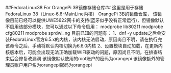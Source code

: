 ##FedoraLinux38 For OrangePi 3B镜像存储仓库##
这里是用于存储FedoraLinux 38（Linux-6.6-MainLine内核） OrangePi 3B的镜像仓库，
该镜像目前已经可以提供UWE5622网卡的支持(蓝牙似乎没有正常运行)，但镜像默认不启用该部分模块，您可以通过以下命令启用：
  modprobe lib80211
  modprobe cfg80211
  modprobe sprdwl_ng
目前已知的问题有：
  1、dnf -y update之后会安装FedoraLinux官方6.5.x的内核，该内核无法启动，原因尚且不明，请在执行完该命令之后，手动将默认内核切换为6.6.0内核
  2、设置模块自动加载，在更新内核版本后，可能会出现无法正确加载WIFI驱动的问题，原因尚且不明，在排查结束后会修复改漏洞
该镜像默认使用的root账户的密码为orangepi
该镜像额外的管理员账户用户名为orangepi密码为orangepi
